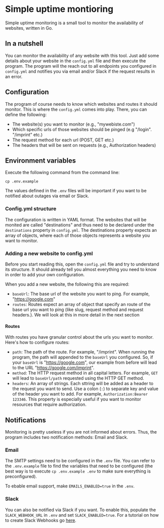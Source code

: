 # Simple uptime montioring

Simple uptime monitoring is a small tool to monitor the availability of websites, written in Go.

## In a nutshell

You can monitor the availability of any website with this tool. Just add some details about your website in the `config.yml` file and then execute the program. The program will the reach out to all endpoints you configured in `config.yml` and notifies you via email and/or Slack if the request results in an error.

## Configuration

The program of course needs to know which websites and routes it should monitor. This is where the `config.yml` comes into play. There, you can define the following:

- The website(s) you want to monitor (e.g., "mywebiste.com")
- Which specific urls of those websites should be pinged (e.g "/login". "/imprint" etc.)
- The request method for each url (POST, GET etc.)
- The headers that will be sent on requests (e.g., Authorization headers)

## Environment variables

Execute the following command from the command line:

```
cp .env.example
```

The values defined in the `.env` files will be important if you want to be notified about outages via email or Slack.

### Config.yml structure

The configuration is written in YAML format. The websites that will be monited are called "destinations" and thus need to be declared under the `destinations` property in `config.yml`.
The destinations property expects an array of objects, where each of those objects represents a website you want to monitor.

### Adding a new website to config.yml

Before you start reading this, open the `config.yml` file and try to understand its structure. It should already tell you almost everything you need to know in order to add your own configuration.

When you add a new website, the following this are required:

- `baseUrl`: The base url of the website you want to ping. For example, "https://google.com"
- `routes`: Routes expect an array of object that specify an route of the base url you want to ping (like slug, request method and request headers.). We will look at this in more detail in the next section

#### Routes

With routes you have granular control about the urls you want to monitor. Here's how to configure routes:

- `path`: The path of the route. For example, "/imprint". When running the program, the path will appended to the `baseUrl` you configured. So, if your `baseUrl` is "https://google.com", our example from before will lead to the URL "https://google.com/imprint".
- `method`: The HTTP request method in all capital letters. For example, `GET` will lead to `baseUrl/path` requested using the HTTP GET method.
- `headers`: An array of strings. Each sttring will be added as a header to the request you want to send. Use a colon (`:`) to separate key and value of the header you want to add. For example, `Authorization:Bearer 123346`. This property is especially useful if you want to monitor resources that require authorization.

## Notifications

Monitoring is pretty useless if you are not informed about errors. Thus, the program includes two notification methods: Email and Slack.

### Email

The SMTP settings need to be configured in the `.env` file. You can refer to the `.env.example` file to find the variables that need to be configured (the best way is to execute `cp .env.example .env` to make sure everything is preconfigured).

To ebable email support, make `EMAILS_ENABLED=true` in the `.env`.

### Slack

You can also be notified via Slack if you want. To enable this, populate the `SLACK_WEBHOOK_URL` in `.env` and set `SLACK_ENABLED=true`. For a tutorial on how to create Slack Webhooks go [here](https://api.slack.com/messaging/webhooks).

